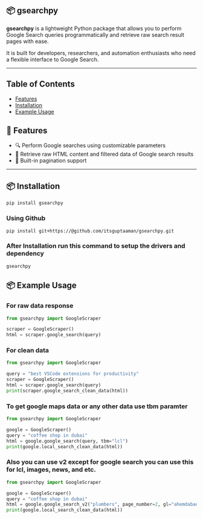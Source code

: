 ## 📦 gsearchpy 
**gsearchpy** is a lightweight Python package that allows you to perform Google Search queries programmatically and retrieve raw search result pages with ease.

It is built for developers, researchers, and automation enthusiasts who need a flexible interface to Google Search.

---

## Table of Contents

- [Features](#-features)
- [Installation](#-installation)
- [Example Usage](#-example-usage)


## 🚀 Features

- 🔍 Perform Google searches using customizable parameters  
- 📄 Retrieve raw HTML content and filtered data of Google search results  
- 🔁 Built-in pagination support  
---


## 📦 Installation

```
pip install gsearchpy
```

### Using Github
```
pip install git+https://@github.com/itsguptaaman/gsearchpy.git
```

### After Installation run this command to setup the drivers and dependency
```
gsearchpy
```


## 📦 Example Usage

### For raw data response 
```python
from gsearchpy import GoogleScraper

scraper = GoogleScraper()
html = scraper.google_search(query)
```

### For clean data
```python
from gsearchpy import GoogleScraper

query = "best VSCode extensions for productivity"
scraper = GoogleScraper()
html = scraper.google_search(query)
print(scraper.google_search_clean_data(html))
```

### To get google maps data or any other data use tbm paramter
```python
from gsearchpy import GoogleScraper

google = GoogleScraper()
query = "coffee shop in dubai"
html = google.google_search(query, tbm="lcl")
print(google.local_search_clean_data(html))
```

### Also you can use v2 except for google search you can use this for lcl, images, news, and etc.
```python
from gsearchpy import GoogleScraper

google = GoogleScraper()
query = "coffee shop in dubai"
html = google.google_search_v2("plumbers", page_number=2, gl="ahemdabad")
print(google.local_search_clean_data(html))
```

